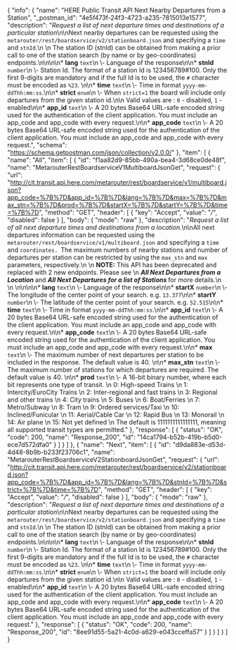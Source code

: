 {
  "info": {
    "name": "HERE Public Transit API Next Nearby Departures from a Station",
    "_postman_id": "4e5f473f-24f3-4723-a235-7815013e1577",
    "description": "*Request a list of next departure times and destinations of a particular station*\n\nNext nearby departures can be requested using the `metarouter/rest/boardservice/v2/stationboard.json` and specifying a `time` and `stnId`.\n  \n  The station ID (stnId) can be obtained from making a prior call to one of the station search (by name or by geo-coordinates) endpoints.\n\n\n\n* **lang**  `text`\n \\- Language of the response\n\n* **stnId**  `number`\n \\- Station Id.  The format of a station Id is 123456789#100. Only the first 9-digits are mandatory and if the full Id is to be used, the `#` character must be encoded as `%23`.      \n\n* **time**  `text`\n \\- Time in format `yyyy-mm-ddThh:mm:ss`.\n\n* **strict**  `enum`\n \\- When `strict=1` the board will include only departures from the given station id.\n\n    Valid values are : `0` - disabled, `1` - enabled\n\n* **app_id**  `text`\n \\- A 20 bytes Base64 URL-safe encoded string used for the authentication of the client application.    You must include an app_code and app_code with every request.\n\n* **app_code**  `text`\n \\- A 20 bytes Base64 URL-safe encoded string used for the authentication of the client application.    You must include an app_code and app_code with every request.",
    "schema": "https://schema.getpostman.com/json/collection/v2.0.0/"
  },
  "item": [
    {
      "name": "All",
      "item": [
        {
          "id": "f1aa82d9-85bb-490a-bea4-3d68ce0de48f",
          "name": "MetarouterRestBoardserviceV1MultiboardJsonGet",
          "request": {
            "url": "http://cit.transit.api.here.com/metarouter/rest/boardservice/v1/multiboard.json?app_code=%7B%7D&app_id=%7B%7D&lang=%7B%7D&max=%7B%7D&max_stn=%7B%7D&prod=%7B%7D&startX=%7B%7D&startY=%7B%7D&time=%7B%7D",
            "method": "GET",
            "header": [
              {
                "key": "Accept",
                "value": "*/*",
                "disabled": false
              }
            ],
            "body": {
              "mode": "raw"
            },
            "description": "*Request a list of all next departure times and destinations from a location.*\n\nAll next departures information can be requested using the `metarouter/rest/boardservice/v1/multiboard.json` and specifying a `time` and `coordinates. `The maximum numbers of nearby stations and number of departures per station can be restricted by using the `max_stn` and `max` parameters, respectively.\n  \n  <b>NOTE:</b> This API has been deprecated and replaced with 2 new endpoints. Please see \n  <b><i>All Next Departures from a Location </i></b>and <b><i>All Next Departures for a list of Stations </i></b>for more details.\n  \n  \n\n\n\n* **lang**  `text`\n \\- Language of the response\n\n* **startX**  `number`\n \\- The longitude of the center point of your search.    e.g. `13.377`\n\n* **startY**  `number`\n \\- The latitude of the center point of your search.    e.g. `52.515`\n\n* **time**  `text`\n \\- Time in format `yyyy-mm-ddThh:mm:ss`.\n\n* **app_id**  `text`\n \\- A 20 bytes Base64 URL-safe encoded string used for the authentication of the client application.    You must include an app_code and app_code with every request.\n\n* **app_code**  `text`\n \\- A 20 bytes Base64 URL-safe encoded string used for the authentication of the client application.    You must include an app_code and app_code with every request.\n\n* **max**  `text`\n \\- The  maximum number of next departures per station to be included in the response.    The default value is 40.  \n\n* **max_stn**  `text`\n \\-  The maximum number of stations for which departures are required. The default value is 40.    \n\n* **prod**  `text`\n \\- A 16-bit binary number, where each bit represents one type of transit.  \n  0: High-speed Trains  \n  1: Intercity/EuroCity Trains  \n  2: Inter-regional and fast trains  \n  3: Regional and other trains  \n  4: City trains  \n  5: Buses  \n  6: Boat/Ferries  \n  7: Metro/Subway  \n  8: Tram  \n  9: Ordered services/Taxi  \n  10: Inclined/Funicular  \n  11: Aerial/Cable Car  \n  12: Rapid Bus  \n  13: Monorail  \n  14: Air plane  \n  15: Not yet defined  \n  The default is 1111111111111111, meaning all supported transit types are permitted."
          },
          "response": [
            {
              "status": "OK",
              "code": 200,
              "name": "Response_200",
              "id": "14ca1794-b52b-419b-b5d0-ece7d572dfa0"
            }
          ]
        }
      ]
    },
    {
      "name": "Next",
      "item": [
        {
          "id": "d9da883e-d53d-4d48-8b9b-b233f23706c1",
          "name": "MetarouterRestBoardserviceV2StationboardJsonGet",
          "request": {
            "url": "http://cit.transit.api.here.com/metarouter/rest/boardservice/v2/stationboard.json?app_code=%7B%7D&app_id=%7B%7D&lang=%7B%7D&stnId=%7B%7D&strict=%7B%7D&time=%7B%7D",
            "method": "GET",
            "header": [
              {
                "key": "Accept",
                "value": "*/*",
                "disabled": false
              }
            ],
            "body": {
              "mode": "raw"
            },
            "description": "*Request a list of next departure times and destinations of a particular station*\n\nNext nearby departures can be requested using the `metarouter/rest/boardservice/v2/stationboard.json` and specifying a `time` and `stnId`.\n  \n  The station ID (stnId) can be obtained from making a prior call to one of the station search (by name or by geo-coordinates) endpoints.\n\n\n\n* **lang**  `text`\n \\- Language of the response\n\n* **stnId**  `number`\n \\- Station Id.  The format of a station Id is 123456789#100. Only the first 9-digits are mandatory and if the full Id is to be used, the `#` character must be encoded as `%23`.      \n\n* **time**  `text`\n \\- Time in format `yyyy-mm-ddThh:mm:ss`.\n\n* **strict**  `enum`\n \\- When `strict=1` the board will include only departures from the given station id.\n\n    Valid values are : `0` - disabled, `1` - enabled\n\n* **app_id**  `text`\n \\- A 20 bytes Base64 URL-safe encoded string used for the authentication of the client application.    You must include an app_code and app_code with every request.\n\n* **app_code**  `text`\n \\- A 20 bytes Base64 URL-safe encoded string used for the authentication of the client application.    You must include an app_code and app_code with every request."
          },
          "response": [
            {
              "status": "OK",
              "code": 200,
              "name": "Response_200",
              "id": "8ee91d55-5a21-4c0d-a629-e043cceffa57"
            }
          ]
        }
      ]
    }
  ]
}